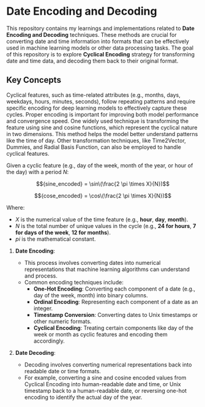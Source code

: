 # Date Encoding and Decoding

This repository contains my learnings and implementations related to **Date Encoding and Decoding** techniques. These methods are crucial for converting date and time information into formats that can be effectively used in machine learning models or other data processing tasks. 
The goal of this repository is to explore **Cyclical Encoding** strategy for transforming date and time data, and decoding them back to their original format.

## Key Concepts

Cyclical features, such as time-related attributes (e.g., months, days, weekdays, hours, minutes, seconds), follow repeating patterns and require specific encoding for deep learning models to effectively capture these cycles. 
Proper encoding is important for improving both model performance and convergence speed. One widely used technique is transforming the feature using sine and cosine functions, which represent the cyclical nature in two dimensions. 
This method helps the model better understand patterns like the time of day. Other transformation techniques, like Time2Vector, Dummies, and Radial Basis Function, can also be employed to handle cyclical features.

Given a cyclic feature (e.g., day of the week, month of the year, or hour of the day) with a period $N$:

$${sine_encoded} = \sin\(\frac{2 \pi \times X}{N})$$

$${cose_encoded} = \cos\(\frac{2 \pi \times X}{N})$$

Where:
- $X$ is the numerical value of the time feature (e.g., **hour**, **day**, **month**).
- $N$ is the total number of unique values in the cycle (e.g., **24 for hours**, **7 for days of the week**, **12 for months**).
- $pi$ is the mathematical constant.

1. **Date Encoding**: 
    - This process involves converting dates into numerical representations that machine learning algorithms can understand and process.
    - Common encoding techniques include:
        - **One-Hot Encoding**: Converting each component of a date (e.g., day of the week, month) into binary columns.
        - **Ordinal Encoding**: Representing each component of a date as an integer.
        - **Timestamp Conversion**: Converting dates to Unix timestamps or other numeric formats.
        - **Cyclical Encoding**: Treating certain components like day of the week or month as cyclic features and encoding them accordingly.

2. **Date Decoding**: 
    - Decoding involves converting numerical representations back into readable date or time formats.
    - For example, converting a sine and cosine encoded values from Cyclical Encoding into human-readable date and time, or Unix timestamp back to a human-readable date, or reversing one-hot encoding to identify the actual day of the year.
